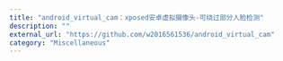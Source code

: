 ```yaml
---
title: "android_virtual_cam：xposed安卓虚拟摄像头-可绕过部分人脸检测"
description: ""
external_url: "https://github.com/w2016561536/android_virtual_cam"
category: "Miscellaneous"
---
```

